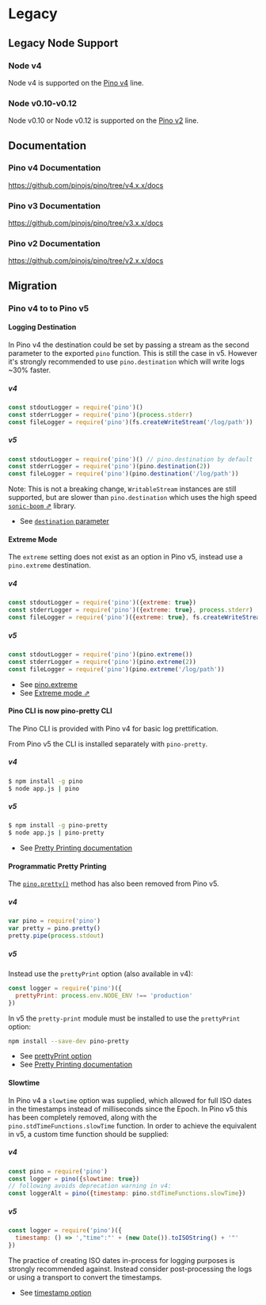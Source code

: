 # Legacy

## Legacy Node Support

### Node v4

Node v4 is supported on the [Pino v4](#pino-v4-documentation) line. 

### Node v0.10-v0.12

Node v0.10 or Node v0.12 is supported on the [Pino v2](#pino-v2-documentation) line.

## Documentation

### Pino v4 Documentation

<https://github.com/pinojs/pino/tree/v4.x.x/docs>

### Pino v3 Documentation

<https://github.com/pinojs/pino/tree/v3.x.x/docs>

### Pino v2 Documentation

<https://github.com/pinojs/pino/tree/v2.x.x/docs>

## Migration

### Pino v4 to to Pino v5

#### Logging Destination

In Pino v4 the destination could be set by passing a stream as the 
second parameter to the exported `pino` function. This is still the 
case in v5. However it's strongly recommended to use `pino.destination`
which will write logs ~30% faster.

##### v4 

```js
const stdoutLogger = require('pino')()
const stderrLogger = require('pino')(process.stderr)
const fileLogger = require('pino')(fs.createWriteStream('/log/path'))
```

##### v5
 
```js
const stdoutLogger = require('pino')() // pino.destination by default
const stderrLogger = require('pino')(pino.destination(2))
const fileLogger = require('pino')(pino.destination('/log/path'))
```

Note: This is not a breaking change, `WritableStream` instances are still
supported, but are slower than `pino.destination` which 
uses the high speed [`sonic-boom` ⇗](https://github.com/mcollina/sonic-boom) library.

* See [`destination` parameter](/docs/api.md#destination)

#### Extreme Mode

The `extreme` setting does not exist as an option in Pino v5, instead use
a `pino.extreme` destination.

##### v4 

```js
const stdoutLogger = require('pino')({extreme: true})
const stderrLogger = require('pino')({extreme: true}, process.stderr)
const fileLogger = require('pino')({extreme: true}, fs.createWriteStream('/log/path'))
```

##### v5
 
```js
const stdoutLogger = require('pino')(pino.extreme())
const stderrLogger = require('pino')(pino.extreme(2))
const fileLogger = require('pino')(pino.extreme('/log/path'))
```

* See [pino.extreme](/docs/api.md#pino-extreme)
* See [Extreme mode ⇗](/docs/extreme.md)


#### Pino CLI is now pino-pretty CLI

The Pino CLI is provided with Pino v4 for basic log prettification. 

From Pino v5 the CLI is installed separately with `pino-pretty`.

##### v4
```sh
$ npm install -g pino
$ node app.js | pino
``` 

##### v5
```sh
$ npm install -g pino-pretty
$ node app.js | pino-pretty
``` 

* See [Pretty Printing documentation](/docs/pretty.md)
 
#### Programmatic Pretty Printing

The [`pino.pretty()`](https://github.com/pinojs/pino/blob/v4.x.x/docs/API.md#prettyoptions)
method has also been removed from Pino v5.

##### v4

```js
var pino = require('pino')
var pretty = pino.pretty()
pretty.pipe(process.stdout)
```

##### v5

Instead use the `prettyPrint` option (also available in v4):

```js
const logger = require('pino')({
  prettyPrint: process.env.NODE_ENV !== 'production'
})
```

In v5 the `pretty-print` module must be installed to use the `prettyPrint` option:

```sh
npm install --save-dev pino-pretty
``` 

* See [prettyPrint option](/docs/api.md#prettyPrint)
* See [Pretty Printing documentation](/docs/pretty.md)

#### Slowtime

In Pino v4 a `slowtime` option was supplied, which allowed for full ISO dates 
in the timestamps instead of milliseconds since the Epoch. In Pino v5 this 
has been completely removed, along with the `pino.stdTimeFunctions.slowTime`
function. In order to achieve the equivalent in v5, a custom 
time function should be supplied: 

##### v4 

```js
const pino = require('pino')
const logger = pino({slowtime: true})
// following avoids deprecation warning in v4:
const loggerAlt = pino({timestamp: pino.stdTimeFunctions.slowTime})
```

##### v5

```js
const logger = require('pino')({
  timestamp: () => ',"time":"' + (new Date()).toISOString() + '"'
})
```

The practice of creating ISO dates in-process for logging purposes is strongly
recommended against. Instead consider post-processing the logs or using a transport
to convert the timestamps.


* See [timestamp option](/docs/api.md#timestamp)